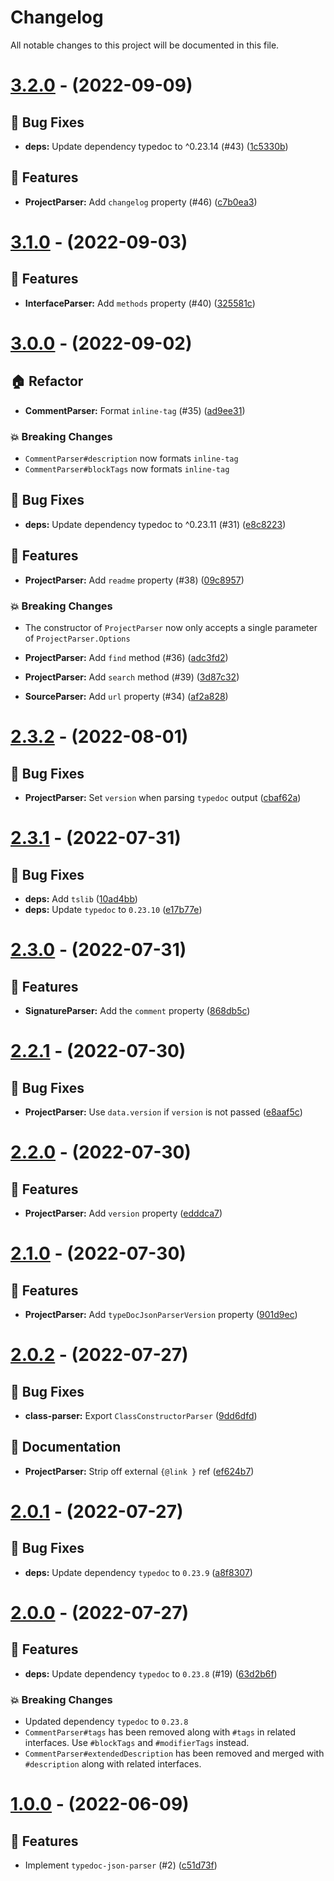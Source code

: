 # Changelog

All notable changes to this project will be documented in this file.

# [3.2.0](https://github.com/RealShadowNova/typedoc-json-parser/compare/v3.1.0...v3.2.0) - (2022-09-09)

## 🐛 Bug Fixes

- **deps:** Update dependency typedoc to ^0.23.14 (#43) ([1c5330b](https://github.com/RealShadowNova/typedoc-json-parser/commit/1c5330b4859ae1dc41b5ccc49262af8a6c695d2f))

## 🚀 Features

- **ProjectParser:** Add `changelog` property (#46) ([c7b0ea3](https://github.com/RealShadowNova/typedoc-json-parser/commit/c7b0ea38461c8e1ee36d335b91fcf7629d8656bf))

# [3.1.0](https://github.com/RealShadowNova/typedoc-json-parser/compare/v3.0.0...v3.1.0) - (2022-09-03)

## 🚀 Features

- **InterfaceParser:** Add `methods` property (#40) ([325581c](https://github.com/RealShadowNova/typedoc-json-parser/commit/325581cd5f98f31c15b189959f5c9cc4bda0d707))

# [3.0.0](https://github.com/RealShadowNova/typedoc-json-parser/compare/v2.3.2...v3.0.0) - (2022-09-02)

## 🏠 Refactor

- **CommentParser:** Format `inline-tag` (#35) ([ad9ee31](https://github.com/RealShadowNova/typedoc-json-parser/commit/ad9ee3112b18957454019ed1c0dd2b0ba3cce504))

### 💥 Breaking Changes
  - `CommentParser#description` now formats `inline-tag`
  - `CommentParser#blockTags` now formats `inline-tag`

## 🐛 Bug Fixes

- **deps:** Update dependency typedoc to ^0.23.11 (#31) ([e8c8223](https://github.com/RealShadowNova/typedoc-json-parser/commit/e8c82230f7e053595fd991f4ce7fd29ddaf7242b))

## 🚀 Features

- **ProjectParser:** Add `readme` property (#38) ([09c8957](https://github.com/RealShadowNova/typedoc-json-parser/commit/09c895774b9503563155929cc4fc131af600667f))

### 💥 Breaking Changes
  - The constructor of `ProjectParser` now only accepts a single parameter of `ProjectParser.Options`

- **ProjectParser:** Add `find` method (#36) ([adc3fd2](https://github.com/RealShadowNova/typedoc-json-parser/commit/adc3fd2e0a00cf98491f397bddecaeb34f3d63dc))
- **ProjectParser:** Add `search` method (#39) ([3d87c32](https://github.com/RealShadowNova/typedoc-json-parser/commit/3d87c32c13a8e23caaf7a22ea6c063b3a3f5c735))
- **SourceParser:** Add `url` property (#34) ([af2a828](https://github.com/RealShadowNova/typedoc-json-parser/commit/af2a82847c9972ca59f6269a4885d053aaa4e07b))

# [2.3.2](https://github.com/RealShadowNova/typedoc-json-parser/compare/v2.3.1...v2.3.2) - (2022-08-01)

## 🐛 Bug Fixes

- **ProjectParser:** Set `version` when parsing `typedoc` output ([cbaf62a](https://github.com/RealShadowNova/typedoc-json-parser/commit/cbaf62ae24695989eb59e9fdf32861187100f22a))

# [2.3.1](https://github.com/RealShadowNova/typedoc-json-parser/compare/v2.3.0...v2.3.1) - (2022-07-31)

## 🐛 Bug Fixes

- **deps:** Add `tslib` ([10ad4bb](https://github.com/RealShadowNova/typedoc-json-parser/commit/10ad4bb8101ed2b2aa05cac5ff5d2c02d52cf593))
- **deps:** Update `typedoc` to `0.23.10` ([e17b77e](https://github.com/RealShadowNova/typedoc-json-parser/commit/e17b77ee2f5e0d099bb994c99072dd03da00abc0))

# [2.3.0](https://github.com/RealShadowNova/typedoc-json-parser/compare/v2.2.1...v2.3.0) - (2022-07-31)

## 🚀 Features

- **SignatureParser:** Add the `comment` property ([868db5c](https://github.com/RealShadowNova/typedoc-json-parser/commit/868db5c4ad3c61daac5be622b77e4770e2ec9446))

# [2.2.1](https://github.com/RealShadowNova/typedoc-json-parser/compare/v2.2.0...v2.2.1) - (2022-07-30)

## 🐛 Bug Fixes

- **ProjectParser:** Use `data.version` if `version` is not passed ([e8aaf5c](https://github.com/RealShadowNova/typedoc-json-parser/commit/e8aaf5cd8e9e9d7c7ce2db079475a12ff326cf17))

# [2.2.0](https://github.com/RealShadowNova/typedoc-json-parser/compare/v2.1.0...v2.2.0) - (2022-07-30)

## 🚀 Features

- **ProjectParser:** Add `version` property ([edddca7](https://github.com/RealShadowNova/typedoc-json-parser/commit/edddca78ad590e6ce9023f5ba655689b66c6b694))

# [2.1.0](https://github.com/RealShadowNova/typedoc-json-parser/compare/v2.0.2...v2.1.0) - (2022-07-30)

## 🚀 Features

- **ProjectParser:** Add `typeDocJsonParserVersion` property ([901d9ec](https://github.com/RealShadowNova/typedoc-json-parser/commit/901d9ecf73f4626c8596a6d906e86b3cb764674c))

# [2.0.2](https://github.com/RealShadowNova/typedoc-json-parser/compare/v2.0.1...v2.0.2) - (2022-07-27)

## 🐛 Bug Fixes

- **class-parser:** Export `ClassConstructorParser` ([9dd6dfd](https://github.com/RealShadowNova/typedoc-json-parser/commit/9dd6dfd8f9e1d356c73586af496e9c61179564ac))

## 📝 Documentation

- **ProjectParser:** Strip off external `{@link }` ref ([ef624b7](https://github.com/RealShadowNova/typedoc-json-parser/commit/ef624b7c74619e313394244d11a0ba537705d0e8))

# [2.0.1](https://github.com/RealShadowNova/typedoc-json-parser/compare/v2.0.0...v2.0.1) - (2022-07-27)

## 🐛 Bug Fixes

- **deps:** Update dependency `typedoc` to `0.23.9` ([a8f8307](https://github.com/RealShadowNova/typedoc-json-parser/commit/a8f830795a8afd96c4f563532a9aed5cd7d62044))

# [2.0.0](https://github.com/RealShadowNova/typedoc-json-parser/compare/v1.0.0...v2.0.0) - (2022-07-27)

## 🚀 Features

- **deps:** Update dependency `typedoc` to `0.23.8` (#19) ([63d2b6f](https://github.com/RealShadowNova/typedoc-json-parser/commit/63d2b6fe71067cc36070722b93dc4235fd1c3713))

### 💥 Breaking Changes
  - Updated dependency `typedoc` to `0.23.8`
  - `CommentParser#tags` has been removed along with `#tags` in related interfaces. Use `#blockTags` and `#modifierTags` instead.
  - `CommentParser#extendedDescription` has been removed and merged with `#description` along with related interfaces.

# [1.0.0](https://github.com/RealShadowNova/typedoc-json-parser/tree/v1.0.0) - (2022-06-09)

## 🚀 Features

- Implement `typedoc-json-parser` (#2) ([c51d73f](https://github.com/RealShadowNova/typedoc-json-parser/commit/c51d73f75b99e2369afc29d42e827dbbddc98d00))
